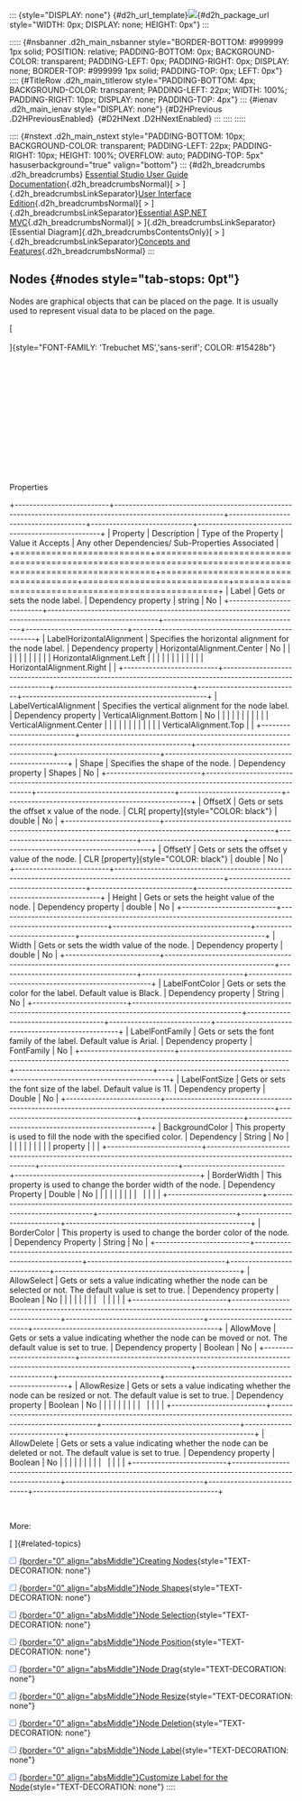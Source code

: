 ::: {style="DISPLAY: none"}
[](ms-xhelp:///?Id=d2h_url_template){#d2h_url_template}![](!package_url!){#d2h_package_url style="WIDTH: 0px; DISPLAY: none; HEIGHT: 0px"}
:::

::::: {#nsbanner .d2h_main_nsbanner style="BORDER-BOTTOM: #999999 1px solid; POSITION: relative; PADDING-BOTTOM: 0px; BACKGROUND-COLOR: transparent; PADDING-LEFT: 0px; PADDING-RIGHT: 0px; DISPLAY: none; BORDER-TOP: #999999 1px solid; PADDING-TOP: 0px; LEFT: 0px"}
:::: {#TitleRow .d2h_main_titlerow style="PADDING-BOTTOM: 4px; BACKGROUND-COLOR: transparent; PADDING-LEFT: 22px; WIDTH: 100%; PADDING-RIGHT: 10px; DISPLAY: none; PADDING-TOP: 4px"}
::: {#ienav .d2h_main_ienav style="DISPLAY: none"}
[](ms-xhelp:///?Id=04839cdf-94fc-4d24-9f6b-119fdbd7bbfb){#D2HPrevious .D2HPreviousEnabled}  [](ms-xhelp:///?Id=f6914b94-daaa-47c7-b187-e71cfaf21b92){#D2HNext .D2HNextEnabled}
:::
::::
:::::

:::: {#nstext .d2h_main_nstext style="PADDING-BOTTOM: 10px; BACKGROUND-COLOR: transparent; PADDING-LEFT: 22px; PADDING-RIGHT: 10px; HEIGHT: 100%; OVERFLOW: auto; PADDING-TOP: 5px" hasuserbackground="true" valign="bottom"}
::: {#d2h_breadcrumbs .d2h_breadcrumbs}
[Essential Studio User Guide Documentation](ms-xhelp:///?Id=12457748-09e3-4d74-a240-8e049cedf030){.d2h_breadcrumbsNormal}[ \> ]{.d2h_breadcrumbsLinkSeparator}[User Interface Edition](ms-xhelp:///?Id=c29296b7-531c-413b-a0ec-488ca1f7f669){.d2h_breadcrumbsNormal}[ \> ]{.d2h_breadcrumbsLinkSeparator}[Essential ASP.NET MVC](ms-xhelp:///?Id=4b14e7d1-65c4-4f67-b1aa-2c37709905a5){.d2h_breadcrumbsNormal}[ \> ]{.d2h_breadcrumbsLinkSeparator}[Essential Diagram]{.d2h_breadcrumbsContentsOnly}[ \> ]{.d2h_breadcrumbsLinkSeparator}[Concepts and Features](ms-xhelp:///?Id=04839cdf-94fc-4d24-9f6b-119fdbd7bbfb){.d2h_breadcrumbsNormal}
:::

## Nodes {#nodes style="tab-stops: 0pt"}

Nodes are graphical objects that can be placed on the page. It is usually used to represent visual data to be placed on the page.

[\
\
]{style="FONT-FAMILY: 'Trebuchet MS','sans-serif'; COLOR: #15428b"}

 

 

 

 

 

 

 

Properties

+--------------------------+------------------------------------------------------------------------------------------------------------+--------------------------------------+----------------------------+---------------------------------------------------+
| Property                 | Description                                                                                                | Type of the Property                 | Value it Accepts           | Any other Dependencies/ Sub-Properties Associated |
+==========================+============================================================================================================+======================================+============================+===================================================+
| Label                    | Gets or sets the node label.                                                                               | Dependency property                  | string                     | No                                                |
+--------------------------+------------------------------------------------------------------------------------------------------------+--------------------------------------+----------------------------+---------------------------------------------------+
| LabelHorizontalAlignment | Specifies the horizontal alignment for the node label.                                                     | Dependency property                  | HorizontalAlignment.Center | No                                                |
|                          |                                                                                                            |                                      |                            |                                                   |
|                          |                                                                                                            |                                      | HorizontalAlignment.Left   |                                                   |
|                          |                                                                                                            |                                      |                            |                                                   |
|                          |                                                                                                            |                                      | HorizontalAlignment.Right  |                                                   |
+--------------------------+------------------------------------------------------------------------------------------------------------+--------------------------------------+----------------------------+---------------------------------------------------+
| LabelVerticalAlignment   | Specifies the vertical alignment for the node label.                                                       | Dependency property                  | VerticalAlignment.Bottom   | No                                                |
|                          |                                                                                                            |                                      |                            |                                                   |
|                          |                                                                                                            |                                      | VerticalAlignment.Center   |                                                   |
|                          |                                                                                                            |                                      |                            |                                                   |
|                          |                                                                                                            |                                      | VerticalAlignment.Top      |                                                   |
+--------------------------+------------------------------------------------------------------------------------------------------------+--------------------------------------+----------------------------+---------------------------------------------------+
| Shape                    | Specifies the shape of the node.                                                                           | Dependency property                  | Shapes                     | No                                                |
+--------------------------+------------------------------------------------------------------------------------------------------------+--------------------------------------+----------------------------+---------------------------------------------------+
| OffsetX                  | Gets or sets the offset x value of the node.                                                               | CLR[ property]{style="COLOR: black"} | double                     | No                                                |
+--------------------------+------------------------------------------------------------------------------------------------------------+--------------------------------------+----------------------------+---------------------------------------------------+
| OffsetY                  | Gets or sets the offset y value of the node.                                                               | CLR [property]{style="COLOR: black"} | double                     | No                                                |
+--------------------------+------------------------------------------------------------------------------------------------------------+--------------------------------------+----------------------------+---------------------------------------------------+
| Height                   | Gets or sets the height value of the node.                                                                 | Dependency property                  | double                     | No                                                |
+--------------------------+------------------------------------------------------------------------------------------------------------+--------------------------------------+----------------------------+---------------------------------------------------+
| Width                    | Gets or sets the width value of the node.                                                                  | Dependency property                  | double                     | No                                                |
+--------------------------+------------------------------------------------------------------------------------------------------------+--------------------------------------+----------------------------+---------------------------------------------------+
| LabelFontColor           | Gets or sets the color for the label. Default value is Black.                                              | Dependency property                  | String                     | No                                                |
+--------------------------+------------------------------------------------------------------------------------------------------------+--------------------------------------+----------------------------+---------------------------------------------------+
| LabelFontFamily          | Gets or sets the font family of the label. Default value is Arial.                                         | Dependency property                  | FontFamily                 | No                                                |
+--------------------------+------------------------------------------------------------------------------------------------------------+--------------------------------------+----------------------------+---------------------------------------------------+
| LabelFontSize            | Gets or sets the font size of the label. Default value is 11.                                              | Dependency property                  | Double                     | No                                                |
+--------------------------+------------------------------------------------------------------------------------------------------------+--------------------------------------+----------------------------+---------------------------------------------------+
| BackgroundColor          | This property is used to fill the node with the specified color.                                           | Dependency                           | String                     | No                                                |
|                          |                                                                                                            |                                      |                            |                                                   |
|                          |                                                                                                            | property                             |                            |                                                   |
+--------------------------+------------------------------------------------------------------------------------------------------------+--------------------------------------+----------------------------+---------------------------------------------------+
| BorderWidth              | This property is used to change the border width of the node.                                              | Dependency Property                  | Double                     | No                                                |
|                          |                                                                                                            |                                      |                            |                                                   |
|                          |                                                                                                            |                                      |                            |                                                   |
+--------------------------+------------------------------------------------------------------------------------------------------------+--------------------------------------+----------------------------+---------------------------------------------------+
| BorderColor              | This property is used to change the border color of the node.                                              | Dependency Property                  | String                     | No                                                |
+--------------------------+------------------------------------------------------------------------------------------------------------+--------------------------------------+----------------------------+---------------------------------------------------+
| AllowSelect              | Gets or sets a value indicating whether the node can be selected or not. The default value is set to true. | Dependency property                  | Boolean                    | No                                                |
|                          |                                                                                                            |                                      |                            |                                                   |
|                          |                                                                                                            |                                      |                            |                                                   |
+--------------------------+------------------------------------------------------------------------------------------------------------+--------------------------------------+----------------------------+---------------------------------------------------+
| AllowMove                | Gets or sets a value indicating whether the node can be moved or not. The default value is set to true.    | Dependency property                  | Boolean                    | No                                                |
+--------------------------+------------------------------------------------------------------------------------------------------------+--------------------------------------+----------------------------+---------------------------------------------------+
| AllowResize              | Gets or sets a value indicating whether the node can be resized or not. The default value is set to true.  | Dependency property                  | Boolean                    | No                                                |
|                          |                                                                                                            |                                      |                            |                                                   |
|                          |                                                                                                            |                                      |                            |                                                   |
+--------------------------+------------------------------------------------------------------------------------------------------------+--------------------------------------+----------------------------+---------------------------------------------------+
| AllowDelete              | Gets or sets a value indicating whether the node can be deleted or not. The default value is set to true.  | Dependency property                  | Boolean                    | No                                                |
|                          |                                                                                                            |                                      |                            |                                                   |
|                          |                                                                                                            |                                      |                            |                                                   |
+--------------------------+------------------------------------------------------------------------------------------------------------+--------------------------------------+----------------------------+---------------------------------------------------+

 

More:

[ ]{#related-topics}

[![](button.gif){border="0" align="absMiddle"}Creating Nodes](ms-xhelp:///?Id=f6914b94-daaa-47c7-b187-e71cfaf21b92){style="TEXT-DECORATION: none"}

[![](button.gif){border="0" align="absMiddle"}Node Shapes](ms-xhelp:///?Id=4f1a0d38-ba36-4cb3-b7f4-b28b45823a71){style="TEXT-DECORATION: none"}

[![](button.gif){border="0" align="absMiddle"}Node Selection](ms-xhelp:///?Id=853e9cf4-cba1-4c80-8e0d-680ec6876fa3){style="TEXT-DECORATION: none"}

[![](button.gif){border="0" align="absMiddle"}Node Position](ms-xhelp:///?Id=c3cddea6-75cf-4013-a072-ffbe354ff578){style="TEXT-DECORATION: none"}

[![](button.gif){border="0" align="absMiddle"}Node Drag](ms-xhelp:///?Id=1ff27c58-8d34-4d75-beb8-ef6983007d2a){style="TEXT-DECORATION: none"}

[![](button.gif){border="0" align="absMiddle"}Node Resize](ms-xhelp:///?Id=cfef4792-0019-4690-b442-a2526f336f1a){style="TEXT-DECORATION: none"}

[![](button.gif){border="0" align="absMiddle"}Node Deletion](ms-xhelp:///?Id=7385f81a-db4b-44bf-80a3-0310c0163c59){style="TEXT-DECORATION: none"}

[![](button.gif){border="0" align="absMiddle"}Node Label](ms-xhelp:///?Id=f8b38393-9fdd-4a85-a51d-ebc5ae11fdf1){style="TEXT-DECORATION: none"}

[![](button.gif){border="0" align="absMiddle"}Customize Label for the Node](ms-xhelp:///?Id=6f82f9b5-7ee4-49bb-a8d4-28c98aad2883){style="TEXT-DECORATION: none"}
::::
